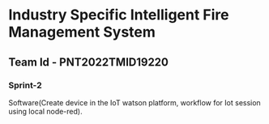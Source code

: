 # **Industry Specific Intelligent Fire Management System**

## **Team Id - PNT2022TMID19220**

### Sprint-2
Software(Create device in the IoT watson platform, workflow for Iot session using local node-red).
